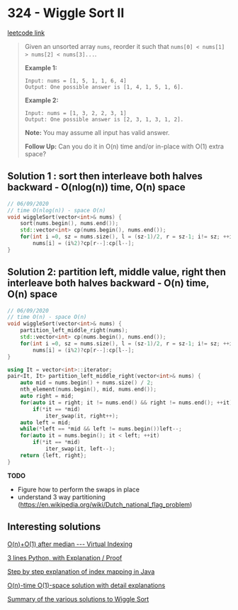 # 324 - Wiggle Sort II

[leetcode link](https://leetcode.com/problems/wiggle-sort-ii/)

> Given an unsorted array `nums`, reorder it such that `nums[0] < nums[1] > nums[2] < nums[3]...`.
>
> **Example 1:**
>
> ```
> Input: nums = [1, 5, 1, 1, 6, 4]
> Output: One possible answer is [1, 4, 1, 5, 1, 6].
> ```
>
> **Example 2:**
>
> ```
> Input: nums = [1, 3, 2, 2, 3, 1]
> Output: One possible answer is [2, 3, 1, 3, 1, 2].
> ```
>
> **Note:**
>  You may assume all input has valid answer.
>
> **Follow Up:**
>  Can you do it in O(n) time and/or in-place with O(1) extra space?

## Solution 1 : sort then interleave both halves backward - O(nlog(n)) time, O(n) space

```cpp
// 06/09/2020
// time O(nlog(n)) - space O(n) 
void wiggleSort(vector<int>& nums) {
    sort(nums.begin(), nums.end());
    std::vector<int> cp(nums.begin(), nums.end());
    for(int i =0, sz = nums.size(), l = (sz-1)/2, r = sz-1; i!= sz; ++i)
        nums[i] = (i%2)?cp[r--]:cp[l--]; 
}
```
## Solution 2: partition left, middle value, right then interleave both halves backward - O(n) time, O(n) space

```cpp
// 06/09/2020
// time O(n) - space O(n)
void wiggleSort(vector<int>& nums) {
    partition_left_middle_right(nums);
    std::vector<int> cp(nums.begin(), nums.end());
    for(int i =0, sz = nums.size(), l = (sz-1)/2, r = sz-1; i!= sz; ++i)
        nums[i] = (i%2)?cp[r--]:cp[l--]; 
}

using It = vector<int>::iterator;
pair<It, It> partition_left_middle_right(vector<int>& nums) {
    auto mid = nums.begin() + nums.size() / 2;
    nth_element(nums.begin(), mid, nums.end());
    auto right = mid;
    for(auto it = right; it != nums.end() && right != nums.end(); ++it)
        if(*it == *mid)
            iter_swap(it, right++);
    auto left = mid;
    while(*left == *mid && left != nums.begin())left--;
    for(auto it = nums.begin(); it < left; ++it)
        if(*it == *mid)
            iter_swap(it, left--);
    return {left, right};
}
```
**TODO** 

- Figure how to perform the swaps in place
- understand 3 way partitioning (https://en.wikipedia.org/wiki/Dutch_national_flag_problem)

## Interesting solutions

[O(n)+O(1) after median --- Virtual Indexing](https://leetcode.com/problems/wiggle-sort-ii/discuss/77677/O(n)%2BO(1)-after-median-Virtual-Indexing)

[3 lines Python, with Explanation / Proof](https://leetcode.com/problems/wiggle-sort-ii/discuss/77678/3-lines-Python-with-Explanation-Proof)

[Step by step explanation of index mapping in Java](https://leetcode.com/problems/wiggle-sort-ii/discuss/77682/Step-by-step-explanation-of-index-mapping-in-Java)

[O(n)-time O(1)-space solution with detail explanations](https://leetcode.com/problems/wiggle-sort-ii/discuss/77681/O(n)-time-O(1)-space-solution-with-detail-explanations)

[Summary of the various solutions to Wiggle Sort ](https://leetcode.com/problems/wiggle-sort-ii/discuss/77684/Summary-of-the-various-solutions-to-Wiggle-Sort-for-your-reference)